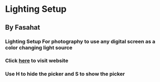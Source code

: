 # Lighting Setup 
## By Fasahat
### Lighting Setup For photography to use any digital screen as a color changing light source
### Click [here](https://fasahatarsh.github.io/LightingSetup/) to visit website 
### Use **H** to hide the picker and **S** to show the picker
